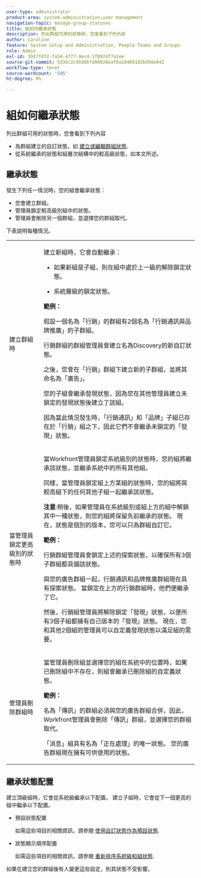 ```yaml
---
user-type: administrator
product-area: system-administration;user-management
navigation-topic: manage-group-statuses
title: 組如何繼承狀態
description: 列出群組可用的狀態時，您會看到下列內容
author: Caroline
feature: System Setup and Administration, People Teams and Groups
role: Admin
exl-id: 3937fd72-fa54-4777-9ec4-1f097df7a2ee
source-git-commit: 5d36c2c959dbfd00920eaf0a16409102b99de042
workflow-type: tm+mt
source-wordcount: '595'
ht-degree: 0%

---
```


# 組如何繼承狀態

列出群組可用的狀態時，您會看到下列內容

* 為群組建立的自訂狀態，如 [建立或編輯群組狀態](../../../administration-and-setup/manage-groups/manage-group-statuses/create-or-edit-a-group-status.md).
* 從系統繼承的狀態和組層次結構中的較高級狀態，如本文所述。

## 繼承狀態

發生下列任一情況時，您的組會繼承狀態：

* 您會建立群組。
* 管理員鎖定較高級別組中的狀態。
* 管理員會刪除另一個群組，並選擇您的群組取代。

下表說明每種情況。

<table style="table-layout:auto"> 
 <col> 
 <col> 
 <tbody> 
  <tr> 
   <td role="rowheader">建立群組時</td> 
   <td> <p>建立新組時，它會自動繼承：</p> 
    <ul> 
     <li>如果新組是子組，則在組中處於上一級的解除鎖定狀態。</li> 
    </ul> 
    <ul> 
     <li>系統層級的鎖定狀態。</li> 
    </ul> 
     <b>範例：</b></span></span> 
     <p>假設一個名為「行銷」的群組有2個名為「行銷通訊與品牌推廣」的子群組。</p> 
     <p>行銷群組的群組管理員會建立名為Discovery的新自訂狀態。</p> 
     <p>之後，您會在「行銷」群組下建立新的子群組，並將其命名為「廣告」。</p> 
     <p>您的子組會繼承發現狀態，因為您在其他管理員建立未鎖定的發現狀態後建立了該組。</p> 
     <p>因為當此情況發生時，「行銷通訊」和「品牌」子組已存在於「行銷」組之下，因此它們不會繼承未鎖定的「發現」狀態。</p> 
    </div> </td> 
  </tr> 
  <tr> 
   <td role="rowheader">當管理員鎖定更高級別的狀態時</td> 
   <td> <p>當Workfront管理員鎖定系統級別的狀態時，您的組將繼承該狀態，並繼承系統中的所有其他組。</p> <p>同樣，當管理員鎖定組上方某組的狀態時，您的組將與較高組下的任何其他子組一起繼承該狀態。</p> <p><b>注意</b>:稍後，如果管理員在系統級別或組上方的組中解鎖其中一種狀態，則您的組將保留先前繼承的狀態。 現在，狀態是個別的版本，您可以只為群組自訂它。</p> 
    <p><b>範例：</b></p>
    <p>行銷群組管理員會鎖定上述的探索狀態，以確保所有3個子群組都具備該狀態。</p> 
    <p>與您的廣告群組一起，行銷通訊和品牌推廣群組現在具有探索狀態。 當鎖定在上方的行銷群組時，他們便繼承了它。</p> 
    <p>然後，行銷組管理員將解除鎖定「發現」狀態，以便所有3個子組都擁有自己版本的「發現」狀態。 現在，您和其他2個組的管理員可以自定義發現狀態以滿足組的需要。</p> 
  </td> 
  </tr> 
  <tr> 
   <td role="rowheader">管理員刪除群組時</td> 
   <td> <p>當管理員刪除組並選擇您的組在系統中的位置時，如果已刪除組中不存在，則組會繼承已刪除組的自定義狀態。</p> 
   <p><b>範例： </b></p>
     <p>名為「傳訊」的群組必須與您的廣告群組合併，因此，Workfront管理員會刪除「傳訊」群組，並選擇您的群組取代。</p> 
     <p>「消息」組具有名為「正在處理」的唯一狀態。 您的廣告群組現在擁有可供使用的狀態。</p> 
    </div> </td> 
  </tr> 
 </tbody> 
</table>

## 繼承狀態配置

建立頂級組時，它會從系統級繼承以下配置。 建立子組時，它會從下一個更高的組中繼承以下配置。

* 預設狀態配置

   如需這些項目的相關資訊，請參閱 [使用自訂狀態作為預設狀態](../../../administration-and-setup/customize-workfront/creating-custom-status-and-priority-labels/use-custom-statuses-as-default-statuses.md).

* 狀態顯示順序配置

   如需這些項目的相關資訊，請參閱 [重新排序系統級和組狀態](../../../administration-and-setup/customize-workfront/creating-custom-status-and-priority-labels/reorder-system-statuses.md).

如果在建立您的群組後有人變更這些設定，則其狀態不受影響。
